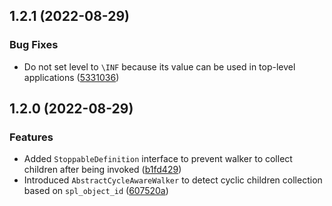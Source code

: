 ## 1.2.1 (2022-08-29)

### Bug Fixes

* Do not set level to `\INF` because its value can be used in top-level applications ([5331036](https://github.com/rezozero/tree-walker/commit/53310366976f6e7b5a7dbe36994a918e629a865a))

## 1.2.0 (2022-08-29)

### Features

* Added `StoppableDefinition` interface to prevent walker to collect children after being invoked ([b1fd429](https://github.com/rezozero/tree-walker/commit/b1fd429336d4b10bfe71498b84c494eaf6b8eee8))
* Introduced `AbstractCycleAwareWalker` to detect cyclic children collection based on `spl_object_id` ([607520a](https://github.com/rezozero/tree-walker/commit/607520a00f8c084252d31e51f7ca9b7f9b4fe50a))

